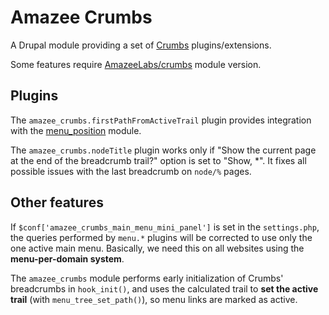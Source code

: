 # Amazee Crumbs

A Drupal module providing a set of [Crumbs](https://www.drupal.org/project/crumbs) plugins/extensions.

Some features require [AmazeeLabs/crumbs](https://github.com/AmazeeLabs/crumbs) module version.

## Plugins

The `amazee_crumbs.firstPathFromActiveTrail` plugin provides integration with the [menu_position](https://www.drupal.org/project/menu_position) module.

The `amazee_crumbs.nodeTitle` plugin works only if "Show the current page at the end of the breadcrumb trail?" option is set to "Show, \*". It fixes all possible issues with the last breadcrumb on `node/%` pages.

## Other features

If `$conf['amazee_crumbs_main_menu_mini_panel']` is set in the `settings.php`, the queries performed by `menu.*` plugins will be corrected to use only the one active main menu. Basically, we need this on all websites using the **menu-per-domain system**.

The `amazee_crumbs` module performs early initialization of Crumbs' breadcrumbs in `hook_init()`, and uses the calculated trail to **set the active trail** (with `menu_tree_set_path()`), so menu links are marked as active.
